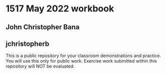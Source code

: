 # 1517 May 2022 workbook

## John Christopher Bana

## jchristopherb

This is a public repository for your classroom demonstrations and practice. You will use this only for public work. Exercise work submitted within this repository will NOT be evaluated.
